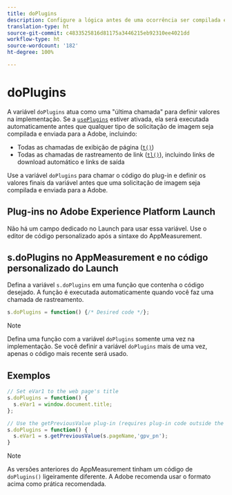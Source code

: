 ```yaml
---
title: doPlugins
description: Configure a lógica antes de uma ocorrência ser compilada e enviada para a Adobe.
translation-type: ht
source-git-commit: c4833525816d81175a3446215eb92310ee4021dd
workflow-type: ht
source-wordcount: '182'
ht-degree: 100%

---
```



# doPlugins

A variável `doPlugins` atua como uma &quot;última chamada&quot; para definir valores na implementação. Se a [`usePlugins`](../config-vars/useplugins.md) estiver ativada, ela será executada automaticamente antes que qualquer tipo de solicitação de imagem seja compilada e enviada para a Adobe, incluindo:

* Todas as chamadas de exibição de página ([`t()`](t-method.md))
* Todas as chamadas de rastreamento de link ([`tl()`](tl-method.md)), incluindo links de download automático e links de saída

Use a variável `doPlugins` para chamar o código do plug-in e definir os valores finais da variável antes que uma solicitação de imagem seja compilada e enviada para a Adobe.

## Plug-ins no Adobe Experience Platform Launch

Não há um campo dedicado no Launch para usar essa variável. Use o editor de código personalizado após a sintaxe do AppMeasurement.

## s.doPlugins no AppMeasurement e no código personalizado do Launch

Defina a variável `s.doPlugins` em uma função que contenha o código desejado. A função é executada automaticamente quando você faz uma chamada de rastreamento.

```js
s.doPlugins = function() {/* Desired code */};
```

>[!NOTE]
>
>Defina uma função com a variável `doPlugins` somente uma vez na implementação. Se você definir a variável `doPlugins` mais de uma vez, apenas o código mais recente será usado.

## Exemplos

```js
// Set eVar1 to the web page's title
s.doPlugins = function() {
  s.eVar1 = window.document.title;
};

// Use the getPreviousValue plug-in (requires plug-in code outside the function)
s.doPlugins = function() {
  s.eVar1 = s.getPreviousValue(s.pageName,'gpv_pn');
}
```

>[!NOTE]
>
>As versões anteriores do AppMeasurement tinham um código de `doPlugins()` ligeiramente diferente. A Adobe recomenda usar o formato acima como prática recomendada.
